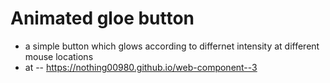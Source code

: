 # Animated gloe button
-  a simple button which glows according to differnet intensity at different mouse locations
-  at -- https://nothing00980.github.io/web-component--3
